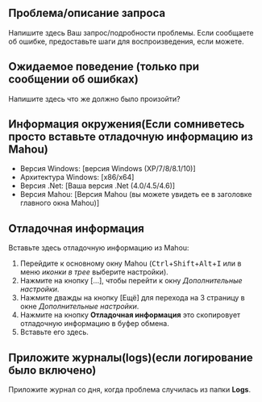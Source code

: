 ## Проблема/описание запроса

Напишите здесь Ваш запрос/подробности проблемы.
Если сообщаете об ошибке, предоставьте шаги для воспроизведения, если можете.

## Ожидаемое поведение (только при сообщении об ошибках)

Напишите здесь что же должно было произойти?

## Информация окружения(Если сомниветесь просто вставьте отладочную информацию из Mahou)

- Версия Windows: [версия Windows (XP/7/8/8.1/10)]
- Архитектура Windows: [x86/x64]
- Версия .Net: [Ваша версия .Net (4.0/4.5/4.6)]
- Версия Mahou: [Версия Mahou (вы можете увидеть ее в заголовке главного окна Mahou)]

## Отладочная информация

Вставьте здесь отладочную информацию из Mahou:

1. Перейдите к основному окну Mahou (<KBD>Ctrl</KBD>+<KBD>Shift</KBD>+<KBD>Alt</KBD>+<KBD>I</KBD> или в меню *иконки в трее* выберите настройки).
2. Нажмите на кнопку [...], чтобы перейти к окну *Дополнительные настройки*.
3. Нажмите дважды на кнопку [Ещё] для перехода на 3 страницу в окне *Дополнительные настройки*.
4. Нажмите на кнопку **Отладочная информация** это cкопировует отладочную информацию в буфер обмена.
5. Вставьте его здесь.

## Приложите журналы(logs)(если логирование было включено)

Приложите журнал со дня, когда проблема случилась из папки **Logs**.
